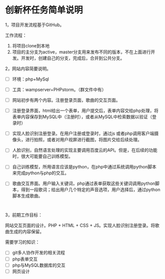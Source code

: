 # 创新杯任务简单说明

1，项目开发流程基于GitHub。

[Git教程]: https://www.liaoxuefeng.com/wiki/0013739516305929606dd18361248578c67b8067c8c017b000

工作流程：

1. 将项目clone到本地
2. 项目的主分支为active，master分支用来发布不同的版本，不在上面进行开发。开发时，创建自己的分支，完成后，合并到公共分支。

2，网站内容简要说明。

- [ ] 环境：php+MySql

- [ ] 工具：wampserver+PHPstorm。（群文件中有）

- [ ] 网站初步有两个内容。注册登录页面，歌曲的交互页面。

- [ ] 注册登录界面，html给出一个表单，用户提交后，表单内容交给php处理，将表单内容保存到MySQL中（注册时），或者从MySQL中检索数据以验证（登录时）

- [ ] 实现人脸识别注册登录。在用户注册或登录时，通过js 或者php调用客户端摄像头，进行拍照，或者对用户视屏进行截图，将图片交给后续处理。

- [ ] 人脸识别，自然语言处理的实现主要调用百度云的API。但是，在后续的功能时，很大可能要自己训练模型。

- [ ] 自己训练模型，所用语言应该是python，在php中通过系统调用python脚本来完成python与php的交互。

- [ ] 歌曲交互界面。用户输入关键词，php通过表单获取这些关键词调用python脚本，得到一段歌词；给出用户几个特定的声音选项，用户选择后，通过python脚本生成歌曲。

      ​

3，前期工作目标：

网站交互页面的设计。PHP + HTML + CSS + JS。实现人脸识别注册登录。将歌曲生成的内容保留。

需要学习的知识：

- [ ] git多人协作开发的相关流程
- [ ] php表单交互
- [ ] php与MySQL数据库的交互
- [ ] 网页设计